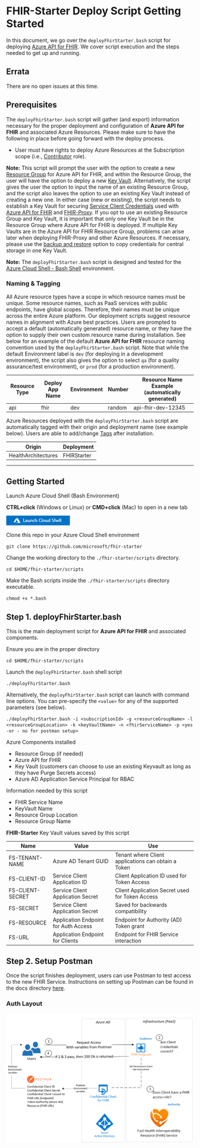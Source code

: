 # FHIR-Starter Deploy Script Getting Started
In this document, we go over the ```deployFhirStarter.bash``` script for deploying [Azure API for FHIR](https://docs.microsoft.com/en-us/azure/healthcare-apis/azure-api-for-fhir/overview). We cover script execution and the steps needed to get up and running.

## Errata 
There are no open issues at this time. 

## Prerequisites 

The ```deployFhirStarter.bash``` script will gather (and export) information necessary for the proper deployment and configuration of **Azure API for FHIR** and associated Azure Resources. Please make sure to have the following in place before going forward with the deploy process.

 - User must have rights to deploy Azure Resources at the Subscription scope (i.e., [Contributor](https://docs.microsoft.com/en-us/azure/role-based-access-control/built-in-roles) role).

__Note:__
This script will prompt the user with the option to create a new [Resource Group](https://docs.microsoft.com/en-us/azure/azure-resource-manager/management/manage-resource-groups-portal#:~:text=A%20resource%20group%20is%20a,to%20manage%20as%20a%20group.) for Azure API for FHIR, and within the Resource Group, the user will have the option to deploy a new [Key Vault](https://docs.microsoft.com/en-us/azure/key-vault/general/basic-concepts#:~:text=Azure%20Key%20Vault%20is%20a,security%20module(HSM)%20pools.). Alternatively, the script gives the user the option to input the name of an existing Resource Group, and the script also leaves the option to use an existing Key Vault instead of creating a new one. In either case (new or existing), the script needs to establish a Key Vault for securing [Service Client Credentials](https://docs.microsoft.com/en-us/azure/active-directory/fundamentals/service-accounts-principal) used with [Azure API for FHIR](https://docs.microsoft.com/en-us/azure/healthcare-apis/azure-api-for-fhir/overview) and [FHIR-Proxy](https://github.com/microsoft/fhir-proxy). If you opt to use an existing Resource Group and Key Vault, it is important that only one Key Vault be in the Resource Group where Azure API for FHIR is deployed. If multiple Key Vaults are in the Azure API for FHIR Resource Group, problems can arise later when deploying FHIR-Proxy and other Azure Resources. If necessary, please use the [backup and restore](https://docs.microsoft.com/en-us/azure/key-vault/general/backup?tabs=azure-cli) option to copy credentials for central storage in one Key Vault.

__Note:__ 
The ```deployFhirStarter.bash``` script is designed and tested for the [Azure Cloud Shell - Bash Shell](https://docs.microsoft.com/en-us/azure/cloud-shell/features#:~:text=Azure%20Cloud%20Shell%20is%20a,and%20maintaining%20a%20machine%20yourself.) environment.


### Naming & Tagging
All Azure resource types have a scope in which resource names must be unique. Some resource names, such as PaaS services with public endpoints, have global scopes. Therefore, their names must be unique across the entire Azure platform. Our deployment scripts suggest resource names in alignment with Azure best practices. Users are prompted to accept a default (automatically generated) resource name, or they have the option to supply their own custom resource name during installation. See below for an example of the default **Azure API for FHIR** resource naming convention used by the ```deployFhirStarter.bash``` script. Note that while the default Environment label is ```dev``` (for deploying in a development environment), the script also gives the option to select ```qa``` (for a quality assurance/test environment), or ```prod``` (for a production environment).

Resource Type | Deploy App Name | Environment | Number      | Resource Name Example (automatically generated)
--------------|-----------------|-------------|-------------|------------------------------------------------
api          | fhir           | dev        | random      | api-fhir-dev-12345

Azure Resources deployed with the ```deployFhirStarter.bash``` script are automatically tagged with their origin and deployment name (see example below). Users are able to add/change [Tags](https://docs.microsoft.com/en-us/azure/azure-resource-manager/management/tag-resources?tabs=json) after installation.

Origin                 |  Deployment       
-----------------------|-----------------
HealthArchitectures | FHIRStarter   

---

## Getting Started

Launch Azure Cloud Shell (Bash Environment)  

**CTRL+click** (Windows or Linux) or **CMD+click** (Mac) to open in a new tab  
  
[![Launch Azure Shell](/docs/images/launchcloudshell.png "Launch Cloud Shell")](https://shell.azure.com/bash?target="_blank")

Clone this repo in your Azure Cloud Shell environment 
```azurecli-interactive
git clone https://github.com/microsoft/fhir-starter 
```
Change the working directory to the ```./fhir-starter/scripts``` directory.
```azurecli-interactive
cd $HOME/fhir-starter/scripts
```

Make the Bash scripts inside the ```./fhir-starter/scripts``` directory executable.
```azurecli-interactive
chmod +x *.bash 
```

## Step 1.  deployFhirStarter.bash
This is the main deployment script for **Azure API for FHIR** and associated components.    

Ensure you are in the proper directory 
```azurecli-interactive
cd $HOME/fhir-starter/scripts
``` 

Launch the ```deployFhirStarter.bash``` shell script 
```azurecli-interactive
./deployFhirStarter.bash 
``` 

Alternatively, the ```deployFhirStarter.bash``` script can launch with command line options. You can pre-specify the ```<value>``` for any of the supported parameters (see below).
```azurecli
./deployFhirStarter.bash -i <subscriptionId> -g <resourceGroupName> -l <resourceGroupLocation> -k <keyVaultName> -n <fhirServiceName> -p <yes -or - no for postman setup>
```

Azure Components installed 
 - Resource Group (if needed)
 - Azure API for FHIR 
 - Key Vault (customers can choose to use an existing Keyvault as long as they have Purge Secrets access)
 - Azure AD Application Service Principal for RBAC

Information needed by this script 
 - FHIR Service Name
 - KeyVault Name 
 - Resource Group Location 
 - Resource Group Name 

__FHIR-Starter__ Key Vault values saved by this script 

Name              | Value                                | Use             
------------------|--------------------------------------|---------------------------------
FS-TENANT-NAME    | Azure AD Tenant GUID                 | Tenant where Client applications can obtain a Token 
FS-CLIENT-ID      | Service Client Application ID        | Client Application ID used for Token Access  
FS-CLIENT-SECRET  | Service Client Application Secret    | Client Application Secret used for Token Access                    
FS-SECRET         | Service Client Application Secret    | Saved for backwards compatibility  
FS-RESOURCE       | Application Endpoint for Auth Access | Endpoint for Authority (AD) Token grant  
FS-URL            | Application Endpoint for Clients     | Endpoint for FHIR Service interaction 



## Step 2.  Setup Postman
Once the script finishes deployment, users can use Postman to test access to the new FHIR Service.  Instructions on setting up Postman can be found in the docs directory [here](../docs/postman.md).

### Auth Layout

![auth](../docs/images/architecture/starter_auth.png)
